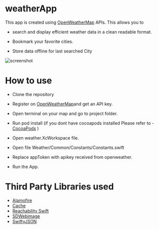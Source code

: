 
# weatherApp
This app is created using [OpenWeatherMap](https://openweathermap.org/) APIs.
This allows you to 

- search and display efficient weather data in a clean readable format.

- Bookmark your favorite cities.

- Store data offline for last searched City

![screenshot](https://user-images.githubusercontent.com/10941262/117795612-f9f8a980-b26b-11eb-81c7-e8550ce1b930.png)

# How to use

- Clone the repository

- Register on [OpenWeatherMap](https://openweathermap.org/)and get an API key.

- Open terminal on your map and go to project folder.

- Run pod install (if you dont have cocoapods installed Please refer to - [CocoaPods](https://cocoapods.org/) )

- Open weather.XcWorkspace file.

- Open file Weather/Common/Constants/Constants.swift

- Replace appToken with apikey received from openweather.

- Run the App.

# Third Party Libraries used

- [Alamofire](https://github.com/Alamofire/Alamofire) 
- [Cache](https://github.com/hyperoslo/Cache)
- [Reachability Swift](https://github.com/ashleymills/Reachability.swift)
- [SDWebimage](https://github.com/SDWebImage/SDWebImage)
- [SwiftyJSON](https://github.com/SwiftyJSON/SwiftyJSON)

